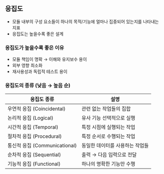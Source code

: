## 응집도
- 모듈 내부의 구성 요소들이 하나의 목적/기능에 얼마나 집중되어 있는지를 나타내는 지표
- 응집도는 높을수록 좋은 설계


### 응집도가 높을수록 좋은 이유
- 모듈 책임이 명확 → 이해와 유지보수 용이
- 외부 영향 최소화
- 재사용성과 독립적 테스트 용이

### 응집도의 종류 (낮음 → 높음 순)

| 응집도 종류 | 설명 |
|--------------|---------------------------|
| 우연적 응집 (Coincidental) | 관련 없는 작업들의 집합 |
| 논리적 응집 (Logical) | 유사 기능 선택적으로 실행 |
| 시간적 응집 (Temporal) | 특정 시점에 실행되는 작업 |
| 절차적 응집 (Procedural) | 특정 순서로 수행되는 작업 |
| 통신적 응집 (Communicational) | 동일한 데이터를 사용하는 작업들 
| 순차적 응집 (Sequential) | 출력 → 다음 입력으로 전달 | 
| 기능적 응집 (Functional) | 하나의 명확한 기능만 수행 |
